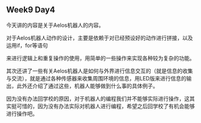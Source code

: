 ## Week9 Day4

今天讲的内容是关于Aelos机器人的内容。

对于Aelos机器人动作的设计，主要是依赖于对已经预设好的动作进行拼接，以及运用if，for等语句

来进行逻辑上和重复操作的使用，用简单的一些操作来实现各种较为复杂的功能。

其次还讲了一些有关Aelos机器人是如何与外界进行信息交互的（就是信息的收集与交流），就是通过各种传感器来收集周围环境的信息，用LED版来进行信息的输出，此外还介绍了通过这些，机器人能够做到什么事的具体例子。

因为没有办法回学校的原因，对于机器人的编程我们并不能够实际进行操作，这其实挺可惜的，因为没有办法实际对机器人进行编程，希望之后回学校了有机会能够进行操作吧。
